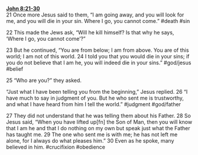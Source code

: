 **[John 8:21-30](http://www.blueletterbible.org/search/preSearch.cfm?Criteria=John+8.21-30&t=NIV)**  
21 Once more Jesus said to them, “I am going away, and you will look for me, and you will die in your sin. Where I go, you cannot come.” #death #sin

22 This made the Jews ask, “Will he kill himself? Is that why he says, ‘Where I go, you cannot come’?”

23 But he continued, “You are from below; I am from above. You are of this world; I am not of this world. 24 I told you that you would die in your sins; if you do not believe that I am he, you will indeed die in your sins.” #god/jesus #belief 

25 “Who are you?” they asked.

“Just what I have been telling you from the beginning,” Jesus replied. 26 “I have much to say in judgment of you. But he who sent me is trustworthy, and what I have heard from him I tell the world.” #judgment #god/father 

27 They did not understand that he was telling them about his Father. 28 So Jesus said, “When you have lifted up[fn] the Son of Man, then you will know that I am he and that I do nothing on my own but speak just what the Father has taught me. 29 The one who sent me is with me; he has not left me alone, for I always do what pleases him.” 30 Even as he spoke, many believed in him. #crucifixion #obedience 